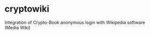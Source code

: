 cryptowiki
==========

Integration of Crypto-Book anonymous login with Wikipedia software (Media Wiki)
